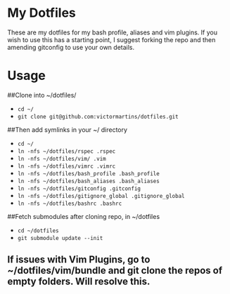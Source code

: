 My Dotfiles
========

These are my dotfiles for my bash profile, aliases and vim plugins. If you wish to use this has a starting point, I suggest forking the repo and then amending gitconfig to use your own details.

Usage
========

##Clone into ~/dotfiles/

* `cd ~/`
* `git clone git@github.com:victormartins/dotfiles.git`

##Then add symlinks in your ~/ directory

* `cd ~/`
* `ln -nfs ~/dotfiles/rspec .rspec`
* `ln -nfs ~/dotfiles/vim/ .vim`
* `ln -nfs ~/dotfiles/vimrc .vimrc`
* `ln -nfs ~/dotfiles/bash_profile .bash_profile`
* `ln -nfs ~/dotfiles/bash_aliases .bash_aliases`
* `ln -nfs ~/dotfiles/gitconfig .gitconfig`
* `ln -nfs ~/dotfiles/gitignore_global .gitignore_global`
* `ln -nfs ~/dotfiles/bashrc .bashrc`

##Fetch submodules after cloning repo, in ~/dotfiles

* `cd ~/dotfiles`
* `git submodule update --init`
## If issues with Vim Plugins, go to ~/dotfiles/vim/bundle and git clone the repos of empty folders. Will resolve this.
